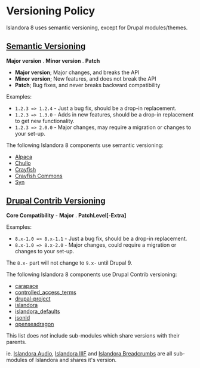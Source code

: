 # Versioning Policy

Islandora 8 uses semantic versioning, except for Drupal modules/themes.

## [Semantic Versioning](http://semver.org/)

**Major version** . **Minor version** . **Patch**

- **Major version**; Major changes, and breaks the API
- **Minor version**; New features, and does not break the API
- **Patch**; Bug fixes, and never breaks backward compatibility

Examples:

* `1.2.3 => 1.2.4` - Just a bug fix, should be a drop-in replacement.
* `1.2.3 => 1.3.0` - Adds in new features, should be a drop-in replacement to get new functionality.
* `1.2.3 => 2.0.0` - Major changes, may require a migration or changes to your set-up.

The following Islandora 8 components use semantic versioning:

* [Alpaca](https://github.com/Islandora/Alpaca)
* [Chullo](https://github.com/Islandora/Chullo)
* [Crayfish](https://github.com/Islandora/Crayfish)
* [Crayfish Commons](https://github.com/Islandora/Crayfish-Commons)
* [Syn](https://github.com/Islandora/Syn)

## [Drupal Contrib Versioning](https://www.drupal.org/docs/8/choosing-a-drupal-version/what-do-version-numbers-mean-on-contributed-modules-and-themes)

**Core Compatibility** - **Major** . **PatchLevel[-Extra]**

Examples: 

* `8.x-1.0 => 8.x-1.1` - Just a bug fix, should be a drop-in replacement.
* `8.x-1.0 => 8.x-2.0` - Major changes, could require a migration or changes to your set-up.

The `8.x-` part will not change to `9.x-` until Drupal 9.

The following Islandora 8 components use Drupal Contrib versioning:

* [carapace](https://github.com/Islandora/carapace)
* [controlled\_access\_terms](https://github.com/Islandora/controlled_access_terms)
* [drupal-project](https://github.com/Islandora/drupal-project)
* [islandora](https://github.com/Islandora/islandora/tree/8.x-1.x)
* [islandora_defaults](https://github.com/Islandora/islandora_defaults)
* [jsonld](https://github.com/Islandora/jsonld)
* [openseadragon](https://github.com/Islandora/openseadragon)

This list does *not* include sub-modules which share versions with their parents.

ie. 
[Islandora Audio](https://github.com/Islandora/islandora/tree/8.x-1.x/modules/islandora_audio), [Islandora IIIF](https://github.com/Islandora/islandora/tree/8.x-1.x/modules/islandora_iiif) and [Islandora Breadcrumbs](https://github.com/Islandora/islandora/tree/8.x-1.x/modules/islandora_breadcrumbs) are all sub-modules of Islandora and shares it's version.
